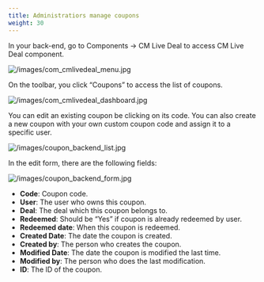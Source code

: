 ```yaml
---
title: Administratiors manage coupons
weight: 30
---
```

In your back-end, go to Components -> CM Live Deal to access CM Live Deal component.

![/images/com_cmlivedeal_menu.jpg](/images/com_cmlivedeal_menu.jpg)

On the toolbar, you click “Coupons” to access the list of coupons.

![/images/com_cmlivedeal_dashboard.jpg](/images/com_cmlivedeal_dashboard.jpg)

You can edit an existing coupon be clicking on its code. You can also create a new coupon with your own custom coupon code and assign it to a specific user.

![/images/coupon_backend_list.jpg](/images/coupon_backend_list.jpg)

In the edit form, there are the following fields:

![/images/coupon_backend_form.jpg](/images/coupon_backend_form.jpg)

*   **Code**: Coupon code.
*   **User**: The user who owns this coupon.
*   **Deal**: The deal which this coupon belongs to.
*   **Redeemed**: Should be “Yes” if coupon is already redeemed by user.
*   **Redeemed date**: When this coupon is redeemed.
*   **Created Date**: The date the coupon is created.
*   **Created by**: The person who creates the coupon.
*   **Modified Date**: The date the coupon is modified the last time.
*   **Modified by**: The person who does the last modification.
*   **ID**: The ID of the coupon.